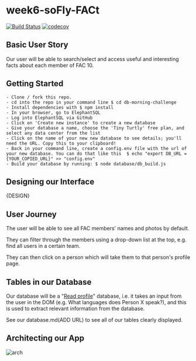 # week6-soFly-FACt

[![Build Status](https://travis-ci.org/yvonne-liu/week6-soFly-FACt.svg?branch=master)](https://travis-ci.org/yvonne-liu/week6-soFly-FACt)
[![codecov](https://codecov.io/gh/yvonne-liu/week6-soFly-FACt/branch/master/graph/badge.svg)](https://codecov.io/gh/yvonne-liu/week6-soFly-FACt)

## Basic User Story

Our user will be able to search/select and access useful and interesting facts about each member of FAC 10.

## Getting Started
```
- Clone / fork this repo.
- cd into the repo in your command line $ cd db-morning-challenge
- Install dependencies with $ npm install
- In your browser, go to ElephantSQL
- Log into ElephantSQL via GitHub
- Click on 'Create new instance' to create a new database
- Give your database a name, choose the 'Tiny Turtly' free plan, and select any data center from the list
- Click on the name of your new new database to see details; you'll need the URL. Copy this to your clipboard!
- Back in your command line, create a config.env file with the url of your new database. You can do that like this  $ echo "export DB_URL = {YOUR_COPIED_URL}" >> "config.env"
- Build your database by running: $ node database/db_build.js
```

## Designing our Interface

{DESIGN}

## User Journey

The user will be able to see all FAC members' names and photos by default.

They can filter through the members using a drop-down list at the top, e.g. find all users in a certain team.

They can then click on a person which will take them to that person's profile page.

## Tables in our Database

Our database will be a "[Read profile](http://help.boomi.com/atomsphere/GUID-B15E86E2-A76A-435E-A3F5-F810075192F8.html)" database, i.e. it takes an input from the user in the DOM (e.g. What languages does Person X speak?), and this is used to extract relevant information from the database.

See our database.md(ADD URL) to see all of our tables clearly displayed.

## Architecting our App

![arch](https://cloud.githubusercontent.com/assets/22013117/24546946/6a360a7e-1605-11e7-8bd5-8142aa9540cb.png)
